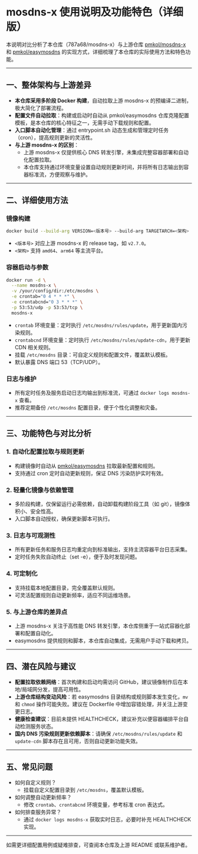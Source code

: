 # mosdns-x 使用说明及功能特色（详细版）

本说明对比分析了本仓库（787a68/mosdns-x）与上游仓库 [pmkol/mosdns-x](https://github.com/pmkol/mosdns-x) 和 [pmkol/easymosdns](https://github.com/pmkol/easymosdns) 的实现方式，详细梳理了本仓库的实际使用方法和特色功能。

---

## 一、整体架构与上游差异

- **本仓库采用多阶段 Docker 构建**，自动拉取上游 mosdns-x 的预编译二进制，极大简化了部署流程。
- **配置文件自动拉取**：构建或启动时自动从 pmkol/easymosdns 仓库克隆配置模板，是本仓库的核心特征之一，无需手动下载规则和配置。
- **入口脚本自动化管理**：通过 entrypoint.sh 动态生成和管理定时任务（cron），提高规则更新的灵活性。
- **与上游 mosdns-x 的区别**：
  - 上游 mosdns-x 仅提供核心 DNS 转发引擎，未集成完整容器部署和自动化配置拉取。
  - 本仓库支持通过环境变量设置自动规则更新时间，并将所有日志输出到容器标准流，方便观察与维护。

---

## 二、详细使用方法

### 镜像构建

```sh
docker build --build-arg VERSION=<版本号> --build-arg TARGETARCH=<架构> -t mosdns-x .
```
- `<版本号>` 对应上游 mosdns-x 的 release tag，如 `v2.7.0`。
- `<架构>` 支持 `amd64`、`arm64` 等主流平台。

### 容器启动与参数

```sh
docker run -d \
  --name mosdns-x \
  -v /your/config/dir:/etc/mosdns \
  -e crontab="0 4 * * *" \
  -e crontabcnd="0 3 * * *" \
  -p 53:53/udp -p 53:53/tcp \
  mosdns-x
```

- `crontab` 环境变量：定时执行 `/etc/mosdns/rules/update`，用于更新国内污染规则。
- `crontabcnd` 环境变量：定时执行 `/etc/mosdns/rules/update-cdn`，用于更新 CDN 相关规则。
- 挂载 `/etc/mosdns` 目录：可自定义规则和配置文件，覆盖默认模板。
- 默认暴露 DNS 端口 53（TCP/UDP）。

### 日志与维护

- 所有定时任务及服务启动日志均输出到标准流，可通过 `docker logs mosdns-x` 查看。
- 推荐定期备份 `/etc/mosdns` 配置目录，便于个性化调整和灾备。

---

## 三、功能特色与对比分析

### 1. 自动化配置拉取与规则更新
- 构建镜像时自动从 [pmkol/easymosdns](https://github.com/pmkol/easymosdns) 拉取最新配置和规则。
- 支持通过 cron 定时自动更新规则，保证 DNS 污染防护实时有效。

### 2. 轻量化镜像与依赖管理
- 多阶段构建，仅保留运行必需依赖，自动卸载构建阶段工具（如 git），镜像体积小、安全性高。
- 入口脚本自动授权，确保更新脚本可执行。

### 3. 日志与可观测性
- 所有更新任务和服务日志均重定向到标准输出，支持主流容器平台日志采集。
- 定时任务失败自动终止（set -e），便于及时发现问题。

### 4. 可定制化
- 支持挂载本地配置目录，完全覆盖默认规则。
- 可灵活配置规则自动更新频率，适应不同运维场景。

### 5. 与上游仓库的差异点
- 上游 mosdns-x 关注于高性能 DNS 转发引擎，本仓库侧重于一站式容器化部署和配置自动化。
- easymosdns 提供规则和脚本，本仓库自动集成，无需用户手动下载和拷贝。

---

## 四、潜在风险与建议

- **配置拉取依赖网络**：首次构建和启动均需访问 GitHub，建议镜像制作后在本地/局域网分发，提高可用性。
- **上游仓库结构变动风险**：若 easymosdns 目录结构或规则脚本发生变化，`mv` 和 `chmod` 操作可能失败。建议在 Dockerfile 中增加容错处理，并关注上游变更日志。
- **健康检查建议**：目前未提供 HEALTHCHECK，建议补充以便容器编排平台自动检测服务状态。
- **国内 DNS 污染规则更新依赖脚本**：请确保 `/etc/mosdns/rules/update` 和 `update-cdn` 脚本存在且可用，否则自动更新功能失效。

---

## 五、常见问题

- 如何自定义规则？
  - 挂载自定义配置目录到 `/etc/mosdns`，覆盖默认模板。
- 如何调整自动更新频率？
  - 修改 `crontab`、`crontabcnd` 环境变量，参考标准 cron 表达式。
- 如何排查服务异常？
  - 通过 `docker logs mosdns-x` 获取实时日志，必要时补充 HEALTHCHECK 实现。

---

如需更详细配置用例或疑难排查，可查阅本仓库及上游 README 或联系维护者。
